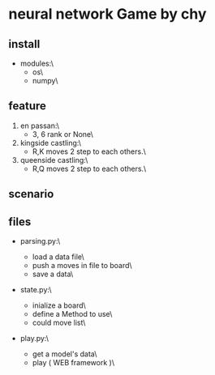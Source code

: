 # neural network Game by chy

## install
* modules:\
	* os\
	* numpy\

## feature
1. en passan:\
	* 3, 6 rank or None\
2. kingside castling:\
	* R,K moves 2 step to each others.\
3. queenside castling:\
	* R,Q moves 2 step to each others.\

## scenario


## files
* parsing.py:\
	* load a data file\
	* push a moves in file to board\
	* save a data\

* state.py:\
	* inialize a board\
	* define a Method to use\
	* could move list\

* play.py:\
	* get a model's data\
	* play ( WEB framework )\


